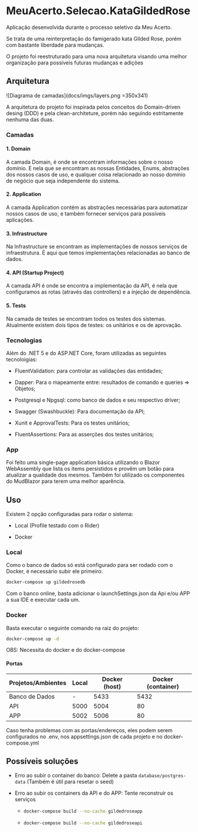 # MeuAcerto.Selecao.KataGildedRose

Aplicação desenvolvida durante o processo seletivo da Meu Acerto.

Se trata de uma reinterpretação do famigerado kata Gilded Rose, porém com bastante liberdade para mudanças.

O projeto foi reestruturado para uma nova arquitetura visando uma melhor organização para possíveis futuras mudanças e adições

## Arquitetura

![Diagrama de camadas](docs/imgs/layers.png =350x341)

A arquitetura do projeto foi inspirada pelos conceitos do Domain-driven desing (DDD) e pela clean-architeture, porém não seguindo estritamente nenhuma das duas.

### Camadas

#### 1. Domain

A camada Domain, é onde se encontram informações sobre o nosso domínio. E nela que se encontram as nossas Entidades, Enums, abstrações dos nossos casos de uso, e qualquer coisa relacionado ao nosso domínio de negócio que seja independente do sistema.

#### 2. Application

A camada Application contém as abstrações necessárias para automatizar nossos casos de uso, e também fornecer serviços para possíveis aplicações.

#### 3. Infrastructure

Na Infrastructure se encontram as implementações de nossos serviços de infraestrutura. É aqui que temos implementações relacionadas ao banco de dados.

#### 4. API (Startup Project)

A camada API é onde se encontra a implementação da API, é nela que configuramos as rotas (através das controllers) e a injeção de dependência.

#### 5. Tests

Na camada de testes se encontram todos os testes dos sistemas. Atualmente existem dois tipos de testes: os unitários e os de aprovação.

### Tecnologias

Além do .NET 5 e do ASP.NET Core, foram utilizadas as seguintes tecnoloigias:

- FluentValidation: para controlar as validações das entidades;

- Dapper: Para o mapeamente entre: resultados de comando e queries => Objetos;

- Postgresql e Npgsql: como banco de dados e seu respectivo driver;

- Swagger (Swashbuckle): Para documentação da API;

- Xunit e ApprovalTests: Para os testes unitários;

- FluentAssertions: Para as asserções dos testes unitários;

### App

Foi feito uma single-page application básica utilizando o Blazor WebAssembly que lista os items persistidos e provêm um botão para atualizar a qualidade dos mesmos. Também foi utilizado os componentes do MudBlazor para terem uma melhor aparência.

## Uso

Existem 2 opção configuradas para rodar o sistema:

- Local (Profile testado com o Rider)

- Docker

### Local

Como o banco de dados só está configurado para ser rodado com o Docker, é necessário subir ele primeiro:

```bash
docker-compose up gildedrosedb
```

Com o banco online, basta adicionar o launchSettings.json da Api e/ou APP a sua IDE e executar cada um.

### Docker

Basta executar o seguinte comando na raiz do projeto:

```bash
docker-compose up -d
```

OBS: Necessita do docker e do docker-compose

#### Portas

| Projetos/Ambientes | Local | Docker (host) | Docker (container) |
| ------------------ | ----- | ------------- | ------------------ |
| Banco de Dados     | -     | 5433          | 5432               |
| API                | 5000  | 5004          | 80                 |
| APP                | 5002  | 5006          | 80                 |

Caso tenha problemas com as portas/endereços, eles podem serem configurados no .env, nos appsettings.json de cada projeto e no docker-compose.yml

## Possíveis soluções

- Erro ao subir o container do banco: Delete a pasta `database/postgres-data` (Também é útil para resetar o seed)

- Erro ao subir os containers da API e do APP: Tente reconstruir os serviços
  
  - ```bash
    docker-compose build --no-cache gildedroseapp
    ```
  
  - ```bash
    docker-compose build --no-cache gildedroseapi
    ```
